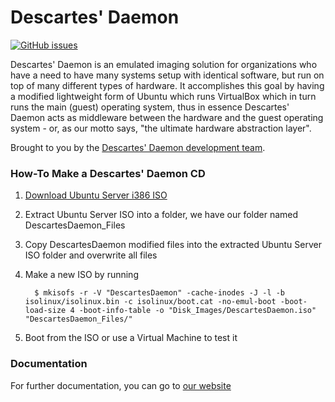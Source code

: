 Descartes' Daemon
=================

[![GitHub issues](https://img.shields.io/github/issues/JacobJWalker/DescartesDaemon.svg)](https://github.com/JacobJWalker/VubuntuBox/issues)

Descartes' Daemon is an emulated imaging solution for organizations who have a need to have many systems setup with identical software, but run on top of many different types of hardware. It accomplishes this goal by having a modified lightweight form of Ubuntu which runs VirtualBox which in turn runs the main (guest) operating system, thus in essence Descartes' Daemon acts as middleware between the hardware and the guest operating system - or, as our motto says, "the ultimate hardware abstraction layer".

Brought to you by the [Descartes' Daemon development team](https://github.com/JacobJWalker/DescartesDaemon/graphs/contributors).

### How-To Make a Descartes' Daemon CD ###

1. [Download Ubuntu Server i386 ISO](http://releases.ubuntu.com/14.04/)

2. Extract Ubuntu Server ISO into a folder, we have our folder named DescartesDaemon_Files

3. Copy DescartesDaemon modified files into the extracted  Ubuntu Server ISO folder and overwrite all files

4. Make a new ISO by running 
            
         $ mkisofs -r -V "DescartesDaemon" -cache-inodes -J -l -b isolinux/isolinux.bin -c isolinux/boot.cat -no-emul-boot -boot-load-size 4 -boot-info-table -o "Disk_Images/DescartesDaemon.iso" "DescartesDaemon_Files/"

5. Boot from the ISO or use a Virtual Machine to test it

### Documentation ###
For further documentation, you can go to [our website](http://www.DescartesDaemon.org)

